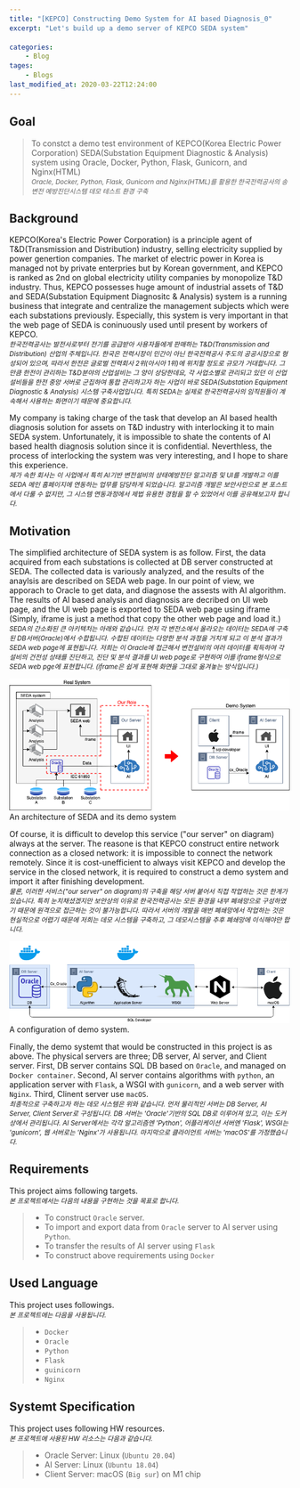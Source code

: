 ```yaml
---
title: "[KEPCO] Constructing Demo System for AI based Diagnosis_0"
excerpt: "Let's build up a demo server of KEPCO SEDA system"

categories:
    - Blog
tages:
    - Blogs
last_modified_at: 2020-03-22T12:24:00
---
```


## Goal
> To constct a demo test environment of KEPCO(Korea Electric Power Corporation) SEDA(Substation Equipment Diagnostic & Analysis) system using Oracle, Docker, Python, Flask, Gunicorn, and Nginx(HTML)  
> <small>*Oracle, Docker, Python, Flask, Gunicorn and Nginx(HTML)를 활용한 한국전력공사의 송변전 예방진단시스템 데모 테스트 환경 구축*</small>

## Background
KEPCO(Korea's Electric Power Corporation) is a principle agent of T&D(Transmission and Distribution) industry, selling electricity supplied by power genertion companies. The market of electric power in Korea is managed not by private enterpries but by Korean government, and KEPCO is ranked as 2nd on global electricity utility companies by monopolize T&D industry. Thus, KEPCO possesses huge amount of industrial assets of T&D and SEDA(Substation Equipment Diagnositc & Analysis) system is a running business that integrate and centralize the management subjects which were each substations previously. Especially, this system is very important in that the web page of SEDA is coninuously used until present by workers of KEPCO.  
<small>*한국전력공사는 발전사로부터 전기를 공급받아 사용자들에게 판매하는 T&D(Transmission and Distribution) 산업의 주체입니다. 한국은 전력시장이 민간이 아닌 한국전력공사 주도의 공공시장으로 형성되어 있으며, 따라서 한전은 글로벌 전력회사 2위(아시아 1위)에 위치할 정도로 규모가 거대합니다. 그만큼 한전이 관리하는 T&D분야의 산업설비는 그 양이 상당한데요, 각 사업소별로 관리되고 있던 이 산업설비들을 한전 중앙 서버로 군집하여 통합 관리하고자 하는 사업이 바로 SEDA(Substation Equipment Diagnostic & Analysis) 시스템 구축사업입니다. 특히 SEDA는 실제로 한국전력공사의 임직원들이 계속해서 사용하는 화면이기 때문에 중요합니다.*</small>

My company is taking charge of the task that develop an AI based health diagnosis solution for assets on T&D industry with interlocking it to main SEDA system. Unfortunately, it is impossible to shate the contents of AI based health diagnosis solution since it is confidential. Neverthless, the process of interlocking the system was very interesting, and I hope to share this experience.  
<small>*제가 속한 회사는 이 사업에서 특히 AI기반 변전설비의 상태예방진단 알고리즘 및 UI를 개발하고 이를 SEDA 메인 홈페이지에 연동하는 업무를 담당하게 되었습니다. 알고리즘 개발은 보안사안으로 본 포스트에서 다룰 수 없지만, 그 시스템 연동과정에서 제법 유용한 경험을 할 수 있었어서 이를 공유해보고자 합니다.*</small>

## Motivation
The simplified architecture of SEDA system is as follow. First, the data acquired from each substations is collected at DB server constructed at SEDA. The collected data is variously analyzed, and the results of the anaylsis are described on SEDA web page. In our point of view, we apporach to Oracle to get data, and diagnose the assests with AI algorithm. The results of AI based analysis and diagnosis are decribed on UI web page, and the UI web page is exported to SEDA web page using iframe (Simply, iframe is just a method that copy the other web page and load it.)   
<small>*SEDA의 간소화된 큰 아키텍처는 아래와 같습니다. 먼저 각 변전소에서 올라오는 데이터는 SEDA에 구축된 DB서버(Oracle)에서 수합됩니다. 수합된 데이터는 다양한 분석 과정을 거치게 되고 이 분석 결과가 SEDA web page에 표현됩니다. 저희는 이 Oracle에 접근해서 변전설비의 여러 데이터를 획득하여 각 설비의 건전성 상태를 진단하고, 진단 및 분석 결과를 UI web page로 구현하여 이를 iframe형식으로 SEDA web pge에 표현합니다. (iframe은 쉽게 표현해 화면을 그대로 옮겨놓는 방식입니다.)*</small>

<img src="/images/2021-03-22-demo_system_0_fig1.png" alt="drawing" width="600"/>
<figcaption>An architecture of SEDA and its demo system</figcaption>

Of course, it is difficult to develop this service ("our server" on diagram) always at the server. The reasone is that KEPCO construct entire network connection as a closed network: it is impossible to connect the network remotely. Since it is cost-unefficient to always visit KEPCO and develop the service in the closed network, it is required to construct a demo system and import it after finishing development.   
<small>*물론, 이러한 서비스("our server" on diagram)의 구축을 해당 서버 붙어서 직접 작업하는 것은 한계가 있습니다. 특히 눈치채셨겠지만 보안상의 이유로 한국전력공사는 모든 환경을 내부 폐쇄망으로 구성하였기 때문에 원격으로 접근하는 것이 불가능합니다. 따라서 서버의 개발을 매번 폐쇄망에서 작업하는 것은 현실적으로 어렵기 때문에 저희는 데모 시스템을 구축하고, 그 데모시스템을 추후 폐쇄망에 이식해야만 합니다.*</small>

<img src="/images/2021-03-22-demo_system_0_fig2.png" alt="drawing" width="600"/>
<figcaption>A configuration of demo system.</figcaption>

Finally, the demo systemt that would be constructed in this project is as above. The physical servers are three; DB server, AI server, and Client server. First, DB server contains SQL DB based on `Oracle`, and managed on `Docker container`. Second, AI server contains algorithms with `python`, an application server with `Flask`, a WSGI with `gunicorn`, and a web server with `Nginx`. Third, Clinent server use `macOS`.   
<small>*최종적으로 구축하고자 하는 데모 시스템은 위와 같습니다. 먼저 물리적인 서버는 DB Server, AI Server, Client Server로 구성됩니다. DB 서버는 'Oracle'기반의 SQL DB로 이루어져 있고, 이는 도커상에서 관리됩니다. AI Server에서는 각각 알고리즘엔 'Python', 어플리케이션 서버엔 'Flask', WSGI는 'gunicorn', 웹 서버로는 'Nginx'가 사용됩니다. 마지막으로 클라이언트 서버는 'macOS'를 가정했습니다.*</small>

## Requirements
This project aims following targets.   
<small>*본 프로젝트에서는 다음의 내용을 구현하는 것을 목표로 합니다.*</small>

> - To construct `Oracle` server.
> - To import and export data from `Oracle` server to AI server using `Python`.
> - To transfer the results of AI server using `Flask`
> - To construct above requirements using `Docker`

## Used Language
This project uses followings.   
<small>*본 프로젝트에는 다음을 사용됩니다.*</small>

> - `Docker`
> - `Oracle`
> - `Python`
> - `Flask`
> - `guinicorn`
> - `Nginx`

## Systemt Specification
This project uses following HW resources.   
<small>*본 프로젝트에 사용된 HW 리소스는 다음과 같습니다.*</small>

> - Oracle Server: Linux (`Ubuntu 20.04`)
> - AI Server: Linux (`Ubuntu 18.04`)
> - Client Server: macOS (`Big sur`) on M1 chip
